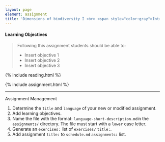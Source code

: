 ```yaml
---
layout: page
element: assignment
title: 'Dimensions of biodiversity I <br> <span style="color:gray">Intro to R and version control</span>'            
---
```


#### Learning Objectives

> Following this assignment students should be able to:
>
> - Insert objective 1
> - Insert objective 2
> - Insert objective 3

{% include reading.html %}

{% include assignment.html %}

<!-- End of Assignments Template - Be sure to keep the include statements -->

****

Assignment Management

1. Determine the `title` and `language` of your new or modified assignment.
2. Add learning objectives.
3. Name the file with the format: `language-short-description.md`in the
   `assignments/` directory. The file must start with a `lower` case letter.
4. Generate an `exercises:` list of `exercises/` `title:`.
5. Add assignment `title:` to `schedule.md` `assignments:` list.
